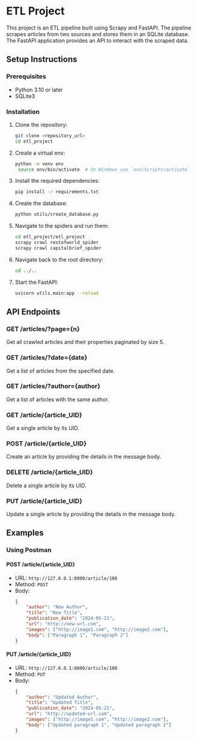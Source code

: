 # ETL Project

This project is an ETL pipeline built using Scrapy and FastAPI. The pipeline scrapes articles from two sources and stores them in an SQLite database. The FastAPI application provides an API to interact with the scraped data.


## Setup Instructions

### Prerequisites

- Python 3.10 or later
- SQLite3

### Installation

1. Clone the repository:

   ```bash
   git clone <repository_url>
   cd etl_project

2. Create a virtual env:
   ```bash
   python -m venv env
    source env/bin/activate  # On Windows use `env\Scripts\activate`

3. Install the required dependencies:
   ```bash
   pip install -r requirements.txt

4. Create the database:
   ```bash
   python utils/create_database.py

5. Navigate to the spiders and run them:
   ```bash
   cd etl_project/etl_project
   scrapy crawl restofworld_spider
   scrapy crawl capitalbrief_spider

6. Navigate back to the root directory:
   ```bash
   cd ../..

7. Start the FastAPI:
   ```bash
   uvicorn utils.main:app --reload

## API Endpoints

### GET /articles/?page={n}
Get all crawled articles and their properties paginated by size 5.

### GET /articles/?date={date}
Get a list of articles from the specified date.

### GET /articles/?author={author}
Get a list of articles with the same author.

### GET /article/{article_UID}
Get a single article by its UID.

### POST /article/{article_UID}
Create an article by providing the details in the message body.

### DELETE /article/{article_UID}
Delete a single article by its UID.

### PUT /article/{article_UID}
Update a single article by providing the details in the message body.

## Examples

### Using Postman

#### POST /article/{article_UID}
- URL: `http://127.0.0.1:8000/article/100`
- Method: `POST`
- Body:
    ```json
    {
        "author": "New Author",
        "title": "New Title",
        "publication_date": "2024-05-21",
        "url": "http://new-url.com",
        "images": ["http://image1.com", "http://image2.com"],
        "body": ["Paragraph 1", "Paragraph 2"]
    }
    ```

#### PUT /article/{article_UID}
- URL: `http://127.0.0.1:8000/article/100`
- Method: `PUT`
- Body:
    ```json
    {
        "author": "Updated Author",
        "title": "Updated Title",
        "publication_date": "2024-05-21",
        "url": "http://updated-url.com",
        "images": ["http://image1.com", "http://image2.com"],
        "body": ["Updated paragraph 1", "Updated paragraph 2"]
    }
    ```

